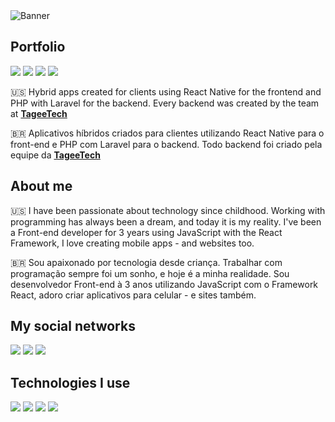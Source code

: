 <img src="https://i.imgur.com/fssgzVk.png" alt="Banner">

<h2>Portfolio</h2>

<div>
  <a href="https://onelink.to/99afmy"><img src="https://i.imgur.com/GJTXTxj.png"></a>
  <a href="https://onelink.to/4hqx4x"><img src="https://i.imgur.com/l5k9q1F.png"></a>
  <a href="https://onelink.to/2erbxw"><img src="https://i.imgur.com/0sJbOI0.png"></a>
  <a href="https://play.google.com/store/apps/details?id=com.capt.data"><img src="https://i.imgur.com/mw21eZT.png"></a>
</div>

<p>🇺🇸 Hybrid apps created for clients using React Native for the frontend and PHP with Laravel for the backend. Every backend was created by the team at <a href="https://github.com/TageeTech"><b>TageeTech</b></a></p>

<p>🇧🇷 Aplicativos híbridos criados para clientes utilizando React Native para o front-end e PHP com Laravel para o backend. Todo backend foi criado pela equipe da <a href="https://github.com/TageeTech"><b>TageeTech</b></a></p>

<h2>About me</h2>
<p>🇺🇸 I have been passionate about technology since childhood. Working with programming has always been a dream, and today it is my reality. I've been a Front-end developer for 3 years using JavaScript with the React Framework, I love creating mobile apps - and websites too.</p>

<p>🇧🇷 Sou apaixonado por tecnologia desde criança. Trabalhar com programação sempre foi um sonho, e hoje é a minha realidade. Sou desenvolvedor Front-end à 3 anos utilizando JavaScript com o Framework React, adoro criar aplicativos para celular - e sites também.</p>

<h2>My social networks</h2>
<div>
  <a href="https://www.linkedin.com/in/sammer-duarte-850410114"><img src="https://i.imgur.com/eoMpi2u.png"></a>
  <a href="https://contate.me/tagee.tech"><img src="https://i.imgur.com/Rzyug9n.png"></a> 
  <a href="https://discordapp.com/users/Sammer+Duarte#0793"><img src="https://i.imgur.com/Qb0hnAz.png"></a>
</div> 

<h2>Technologies I use</h2>
<div>
  <img src="https://i.imgur.com/EwHfSHg.png">
  <img src="https://i.imgur.com/zJvWL01.png">
  <img src="https://i.imgur.com/TkXuf7z.png">
  <img src="https://i.imgur.com/QWzmU8H.png">
</div>
